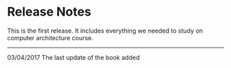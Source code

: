 # Release Notes

This is the first release. It includes everything we needed to study on computer 
architecture course. 

------ 

03/04/2017 
The last update of the book added
